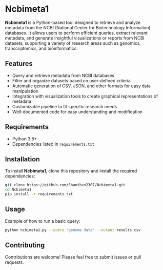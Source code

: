 

# Ncbimeta1

**Ncbimeta1** is a Python-based tool designed to retrieve and analyze metadata from the NCBI (National Center for Biotechnology Information) databases. It allows users to perform efficient queries, extract relevant metadata, and generate insightful visualizations or reports from NCBI datasets, supporting a variety of research areas such as genomics, transcriptomics, and bioinformatics.

## Features
- Query and retrieve metadata from NCBI databases
- Filter and organize datasets based on user-defined criteria
- Automatic generation of CSV, JSON, and other formats for easy data manipulation
- Integration with visualization tools to create graphical representations of metadata
- Customizable pipeline to fit specific research needs
- Well-documented code for easy understanding and modification

## Requirements
- Python 3.8+
- Dependencies listed in `requirements.txt`

## Installation
To install **Ncbimeta1**, clone this repository and install the required dependencies:

```bash
git clone https://github.com/Shanthan2307/Ncbimeta1.git
cd Ncbimeta1
pip install -r requirements.txt
```

## Usage
Example of how to run a basic query:

```bash
python ncbimeta1.py --query "genome data" --output results.csv
```

## Contributing
Contributions are welcome! Please feel free to submit issues or pull requests.



